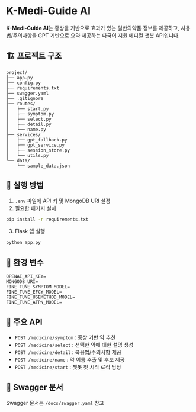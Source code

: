 # K-Medi-Guide AI

**K-Medi-Guide AI**는 증상을 기반으로 효과가 있는 일반의약품 정보를 제공하고, 사용법/주의사항을 GPT 기반으로 요약 제공하는 다국어 지원 메디컬 챗봇 API입니다.

## 🏗 프로젝트 구조

```
project/
├── app.py
├── config.py
├── requirements.txt
├── swagger.yaml
├── .gitignore
├── routes/
│   ├── start.py
│   ├── symptom.py
│   ├── select.py
│   ├── detail.py
│   └── name.py
├── services/
│   ├── gpt_fallback.py
│   ├── gpt_service.py
│   ├── session_store.py
│   └── utils.py
└── data/
    └── sample_data.json
```

## 🚀 실행 방법

1. `.env` 파일에 API 키 및 MongoDB URI 설정
2. 필요한 패키지 설치

```bash
pip install -r requirements.txt
```

3. Flask 앱 실행

```bash
python app.py
```

## 🔑 환경 변수

```
OPENAI_API_KEY=
MONGODB_URI=
FINE_TUNE_SYMPTOM_MODEL=
FINE_TUNE_EFCY_MODEL=
FINE_TUNE_USEMETHOD_MODEL=
FINE_TUNE_ATPN_MODEL=
```

## 📌 주요 API

- `POST /medicine/symptom` : 증상 기반 약 추천
- `POST /medicine/select` : 선택한 약에 대한 설명 생성
- `POST /medicine/detail` : 복용법/주의사항 제공
- `POST /medicine/name` : 약 이름 추출 및 후보 제공
- `POST /medicine/start` : 챗봇 첫 시작 로직 담당

## 📄 Swagger 문서

Swagger 문서는 `/docs/swagger.yaml` 참고
